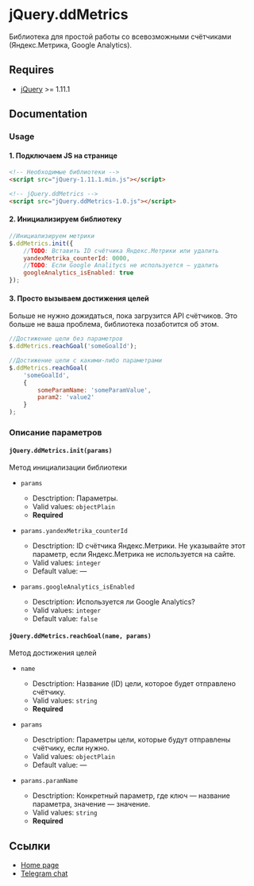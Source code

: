 # jQuery.ddMetrics

Библиотека для простой работы со всевозможными счётчиками (Яндекс.Метрика, Google Analytics).


## Requires
* [jQuery](https://jquery.com/) >= 1.11.1


## Documentation


### Usage


#### 1. Подключаем JS на странице

```html
<!-- Необходимые библиотеки -->
<script src="jQuery-1.11.1.min.js"></script>

<!-- jQuery.ddMetrics -->
<script src="jQuery.ddMetrics-1.0.js"></script>
```


#### 2. Инициализируем библиотеку

```js
//Инициализируем метрики
$.ddMetrics.init({
	//TODO: Вставить ID счётчика Яндекс.Метрики или удалить
	yandexMetrika_counterId: 0000,
	//TODO: Если Google Analitycs не используется — удалить
	googleAnalytics_isEnabled: true
});
```


#### 3. Просто вызываем достижения целей

Больше не нужно дожидаться, пока загрузится API счётчиков. Это больше не ваша проблема, библиотека позаботится об этом.

```js
//Достижение цели без параметров
$.ddMetrics.reachGoal('someGoalId');

//Достижение цели с какими-либо параметрами
$.ddMetrics.reachGoal(
	'someGoalId',
	{
		someParamName: 'someParamValue',
		param2: 'value2'
	}
);
```


### Описание параметров


#### `jQuery.ddMetrics.init(params)`

Метод инициализации библиотеки

* `params`
	* Desctription: Параметры.
	* Valid values: `objectPlain`
	* **Required**
	
* `params.yandexMetrika_counterId`
	* Desctription: ID счётчика Яндекс.Метрики. Не указывайте этот параметр, если Яндекс.Метрика не используется на сайте.
	* Valid values: `integer`
	* Default value: —
	
* `params.googleAnalytics_isEnabled`
	* Desctription: Используется ли Google Analytics?
	* Valid values: `integer`
	* Default value: `false`


#### `jQuery.ddMetrics.reachGoal(name, params)`

Метод достижения целей

* `name`
	* Desctription: Название (ID) цели, которое будет отправлено счётчику.
	* Valid values: `string`
	* **Required**
	
* `params`
	* Desctription: Параметры цели, которые будут отправлены счётчику, если нужно.
	* Valid values: `objectPlain`
	* Default value: —
	
* `params.paramName`
	* Desctription: Конкретный параметр, где ключ — название параметра, значение — значение.
	* Valid values: `string`
	* **Required**


## Ссылки

* [Home page](https://code.divandesign.biz/jquery/ddmetrics)
* [Telegram chat](https://t.me/dd_code)


<link rel="stylesheet" type="text/css" href="https://DivanDesign.ru/assets/files/ddMarkdown.css" />